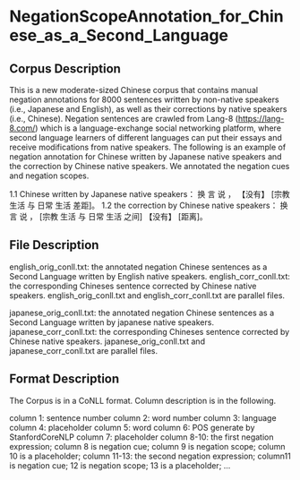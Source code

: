 # NegationScopeAnnotation_for_Chinese_as_a_Second_Language
## Corpus Description
This is a new moderate-sized Chinese corpus that contains manual negation annotations for 8000 sentences written by non-native speakers (i.e., Japanese and English), as well as their corrections by native speakers (i.e., Chinese). 
Negation sentences are crawled from Lang-8 (https://lang-8.com/) which is a language-exchange social networking platform, where second language learners of different languages can put their essays and receive modifications from native speakers. 
The following is an example of negation annotation for Chinese written by Japanese native speakers and the correction by Chinese native speakers. We annotated the negation cues and negation scopes.

1.1 Chinese written by Japanese native speakers： 换 言 说 ， 【没有】 [宗教 生活 与 日常 生活 差距]。
1.2 the correction by Chinese native speakers：   换 言 说 ， [宗教 生活 与 日常 生活 之间] 【没有】 [距离]。

## File Description
english_orig_conll.txt: the annotated negation Chinese sentences as a Second Language written by English native speakers.
english_corr_conll.txt: the corresponding Chineses sentence corrected by Chinese native speakers. 
english_orig_conll.txt and english_corr_conll.txt are parallel files.

japanese_orig_conll.txt: the annotated negation Chinese sentences as a Second Language written by japanese native speakers.
japanese_corr_conll.txt: the corresponding Chineses sentence corrected by Chinese native speakers. 
japanese_orig_conll.txt and japanese_corr_conll.txt are parallel files.

## Format Description
The Corpus is in a CoNLL format. Column description is in the following.

column 1: sentence number
column 2: word number
column 3: language
column 4: placeholder
column 5: word
column 6: POS generate by StanfordCoreNLP
column 7: placeholder
column 8-10: the first negation expression; column 8 is negation cue; column 9 is negation scope; column 10 is a placeholder;
column 11-13: the second negation expression; column11 is negation cue; 12 is negation scope; 13 is a placeholder;
...


